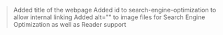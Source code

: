 >Added title of the webpage
>Added id to search-engine-optimization to allow internal linking
>Added alt="" to image files for Search Engine Optimization as well as Reader support


